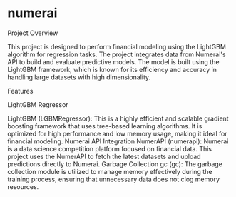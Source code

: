 # numerai
Project Overview

This project is designed to perform financial modeling using the LightGBM algorithm for regression tasks. The project integrates data from Numerai's API to build and evaluate predictive models. The model is built using the LightGBM framework, which is known for its efficiency and accuracy in handling large datasets with high dimensionality.

Features

LightGBM Regressor

LightGBM (LGBMRegressor): This is a highly efficient and scalable gradient boosting framework that uses tree-based learning algorithms. It is optimized for high performance and low memory usage, making it ideal for financial modeling.
Numerai API Integration
NumerAPI (numerapi): Numerai is a data science competition platform focused on financial data. This project uses the NumerAPI to fetch the latest datasets and upload predictions directly to Numerai.
Garbage Collection
gc (gc): The garbage collection module is utilized to manage memory effectively during the training process, ensuring that unnecessary data does not clog memory resources.
